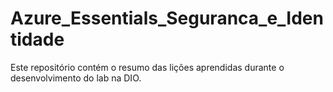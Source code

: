 # Azure_Essentials_Seguranca_e_Identidade
Este repositório contém o resumo das lições aprendidas durante o desenvolvimento do lab na DIO.

